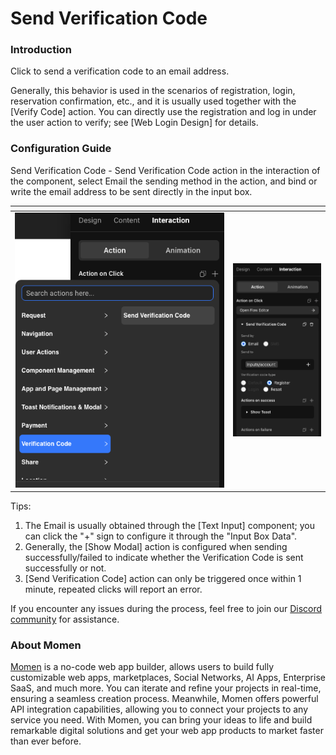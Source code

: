 # Send Verification Code

### **Introduction**

Click to send a verification code to an email address.

Generally, this behavior is used in the scenarios of registration, login, reservation confirmation, etc., and it is usually used together with the \[Verify Code] action. You can directly use the registration and log in under the user action to verify; see \[Web Login Design] for details.

### **Configuration Guide**

Send Verification Code - Send Verification Code action in the interaction of the component, select Email the sending method in the action, and bind or write the email address to be sent directly in the input box.

<table data-header-hidden><thead><tr><th width="335"></th><th></th></tr></thead><tbody><tr><td><img src="../../../../.gitbook/assets/0 (10).png" alt="" data-size="original"></td><td><img src="../../../../.gitbook/assets/1 (10).png" alt="" data-size="original"></td></tr></tbody></table>

Tips:

1. The Email is usually obtained through the \[Text Input] component; you can click the "+" sign to configure it through the "Input Box Data".
2. Generally, the \[Show Modal] action is configured when sending successfully/failed to indicate whether the Verification Code is sent successfully or not.
3. \[Send Verification Code] action can only be triggered once within 1 minute, repeated clicks will report an error.

If you encounter any issues during the process, feel free to join our [Discord community](https://discord.com/invite/UCyhySSXfz) for assistance.

### **About Momen​​**

[Momen](https://momen.app/?channel=blog-about) is a no-code web app builder, allows users to build fully customizable web apps, marketplaces, Social Networks, AI Apps, Enterprise SaaS, and much more. You can iterate and refine your projects in real-time, ensuring a seamless creation process. Meanwhile, Momen offers powerful API integration capabilities, allowing you to connect your projects to any service you need. With Momen, you can bring your ideas to life and build remarkable digital solutions and get your web app products to market faster than ever before.​​
